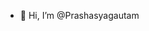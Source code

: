 - 👋 Hi, I’m @Prashasyagautam


<!---
Prashasyagautam/Prashasyagautam is a ✨ special ✨ repository because its `README.md` (this file) appears on your GitHub profile.
You can click the Preview link to take a look at your changes.
--->
